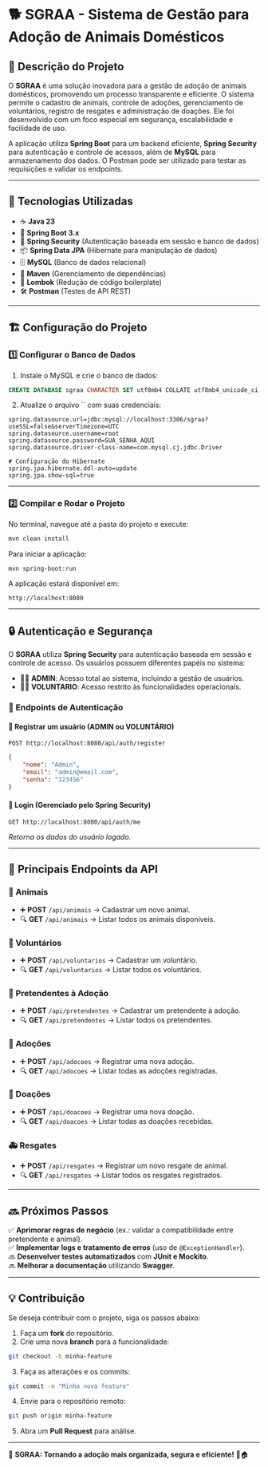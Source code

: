 # 🐕 SGRAA - Sistema de Gestão para Adoção de Animais Domésticos

## 📝 Descrição do Projeto

O **SGRAA** é uma solução inovadora para a gestão de adoção de animais domésticos, promovendo um processo transparente e eficiente. O sistema permite o cadastro de animais, controle de adoções, gerenciamento de voluntários, registro de resgates e administração de doações. Ele foi desenvolvido com um foco especial em segurança, escalabilidade e facilidade de uso.

A aplicação utiliza **Spring Boot** para um backend eficiente, **Spring Security** para autenticação e controle de acessos, além de **MySQL** para armazenamento dos dados. O Postman pode ser utilizado para testar as requisições e validar os endpoints.

---

## 🔧 Tecnologias Utilizadas

- ☕ **Java 23**
- 🚀 **Spring Boot 3.x**
- 🔐 **Spring Security** (Autenticação baseada em sessão e banco de dados)
- 📦 **Spring Data JPA** (Hibernate para manipulação de dados)
- 🗄️ **MySQL** (Banco de dados relacional)
- 📜 **Maven** (Gerenciamento de dependências)
- 📝 **Lombok** (Redução de código boilerplate)
- 🛠️ **Postman** (Testes de API REST)

---

## 🏗 Configuração do Projeto

### 1️⃣ Configurar o Banco de Dados

1. Instale o MySQL e crie o banco de dados:

```sql
CREATE DATABASE sgraa CHARACTER SET utf8mb4 COLLATE utf8mb4_unicode_ci;
```

2. Atualize o arquivo \`\` com suas credenciais:

```properties
spring.datasource.url=jdbc:mysql://localhost:3306/sgraa?useSSL=false&serverTimezone=UTC
spring.datasource.username=root
spring.datasource.password=SUA_SENHA_AQUI
spring.datasource.driver-class-name=com.mysql.cj.jdbc.Driver

# Configuração do Hibernate
spring.jpa.hibernate.ddl-auto=update
spring.jpa.show-sql=true
```

---

### 2️⃣ Compilar e Rodar o Projeto

No terminal, navegue até a pasta do projeto e execute:

```sh
mvn clean install
```

Para iniciar a aplicação:

```sh
mvn spring-boot:run
```

A aplicação estará disponível em:

```
http://localhost:8080
```

---

## 🔒 Autenticação e Segurança

O **SGRAA** utiliza **Spring Security** para autenticação baseada em sessão e controle de acesso. Os usuários possuem diferentes papéis no sistema:

- 👨‍💼 **ADMIN**: Acesso total ao sistema, incluindo a gestão de usuários.
- 👨‍🚒 **VOLUNTARIO**: Acesso restrito às funcionalidades operacionais.

### 🔹 Endpoints de Autenticação

#### 🔑 Registrar um usuário (ADMIN ou VOLUNTÁRIO)

```http
POST http://localhost:8080/api/auth/register
```

```json
{
    "nome": "Admin",
    "email": "admin@email.com",
    "senha": "123456"
}
```

#### 🔑 Login (Gerenciado pelo Spring Security)

```http
GET http://localhost:8080/api/auth/me
```

*Retorna os dados do usuário logado.*

---

## 📌 Principais Endpoints da API

### 🦴 Animais

- ➕ **POST** `/api/animais` → Cadastrar um novo animal.
- 🔍 **GET** `/api/animais` → Listar todos os animais disponíveis.

### 🤝 Voluntários

- ➕ **POST** `/api/voluntarios` → Cadastrar um voluntário.
- 🔍 **GET** `/api/voluntarios` → Listar todos os voluntários.

### 🏡 Pretendentes à Adoção

- ➕ **POST** `/api/pretendentes` → Cadastrar um pretendente à adoção.
- 🔍 **GET** `/api/pretendentes` → Listar todos os pretendentes.

### 📜 Adoções

- ➕ **POST** `/api/adocoes` → Registrar uma nova adoção.
- 🔍 **GET** `/api/adocoes` → Listar todas as adoções registradas.

### 🎁 Doações

- ➕ **POST** `/api/doacoes` → Registrar uma nova doação.
- 🔍 **GET** `/api/doacoes` → Listar todas as doações recebidas.

### 🚑 Resgates

- ➕ **POST** `/api/resgates` → Registrar um novo resgate de animal.
- 🔍 **GET** `/api/resgates` → Listar todos os resgates registrados.

---

## 🔜 Próximos Passos

✅ **Aprimorar regras de negócio** (ex.: validar a compatibilidade entre pretendente e animal).\
✅ **Implementar logs e tratamento de erros** (uso de `@ExceptionHandler`).\
🔜 **Desenvolver testes automatizados** com **JUnit e Mockito**.\
🔜 **Melhorar a documentação** utilizando **Swagger**.

---

## 💡 Contribuição

Se deseja contribuir com o projeto, siga os passos abaixo:

1. Faça um **fork** do repositório.
2. Crie uma nova **branch** para a funcionalidade:

```sh
git checkout -b minha-feature
```

3. Faça as alterações e os commits:

```sh
git commit -m "Minha nova feature"
```

4. Envie para o repositório remoto:

```sh
git push origin minha-feature
```

5. Abra um **Pull Request** para análise.

---

🚀 **SGRAA: Tornando a adoção mais organizada, segura e eficiente!** 🐾🏠

